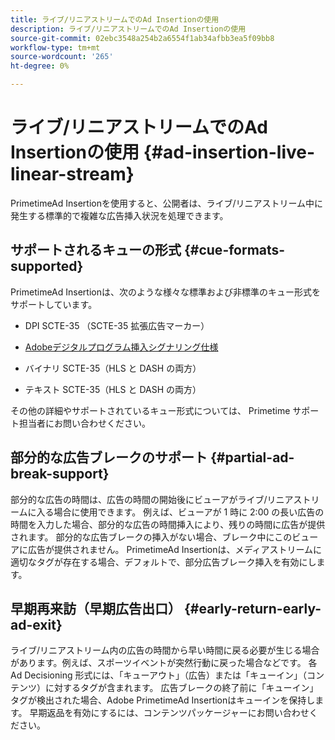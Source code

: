 ```yaml
---
title: ライブ/リニアストリームでのAd Insertionの使用
description: ライブ/リニアストリームでのAd Insertionの使用
source-git-commit: 02ebc3548a254b2a6554f1ab34afbb3ea5f09bb8
workflow-type: tm+mt
source-wordcount: '265'
ht-degree: 0%

---
```


# ライブ/リニアストリームでのAd Insertionの使用 {#ad-insertion-live-linear-stream}

PrimetimeAd Insertionを使用すると、公開者は、ライブ/リニアストリーム中に発生する標準的で複雑な広告挿入状況を処理できます。

## サポートされるキューの形式 {#cue-formats-supported}

PrimetimeAd Insertionは、次のような様々な標準および非標準のキュー形式をサポートしています。

* DPI SCTE-35 （SCTE-35 拡張広告マーカー）

* [Adobeデジタルプログラム挿入シグナリング仕様](assets/PrimetimeDigitalProgramInsertionSignalingSpecification.pdf)

* バイナリ SCTE-35（HLS と DASH の両方）

* テキスト SCTE-35（HLS と DASH の両方）

その他の詳細やサポートされているキュー形式については、 Primetime サポート担当者にお問い合わせください。

## 部分的な広告ブレークのサポート {#partial-ad-break-support}

部分的な広告の時間は、広告の時間の開始後にビューアがライブ/リニアストリームに入る場合に使用できます。  例えば、ビューアが 1 時に 2:00 の長い広告の時間を入力した場合、部分的な広告の時間挿入により、残りの時間に広告が提供されます。 部分的な広告ブレークの挿入がない場合、ブレーク中にこのビューアに広告が提供されません。 PrimetimeAd Insertionは、メディアストリームに適切なタグが存在する場合、デフォルトで、部分広告ブレーク挿入を有効にします。

## 早期再来訪（早期広告出口） {#early-return-early-ad-exit}

ライブ/リニアストリーム内の広告の時間から早い時間に戻る必要が生じる場合があります。例えば、スポーツイベントが突然行動に戻った場合などです。 各 Ad Decisioning 形式には、「キューアウト」（広告）または「キューイン」（コンテンツ）に対するタグが含まれます。  広告ブレークの終了前に「キューイン」タグが検出された場合、Adobe PrimetimeAd Insertionはキューインを保持します。  早期返品を有効にするには、コンテンツパッケージャーにお問い合わせください。
